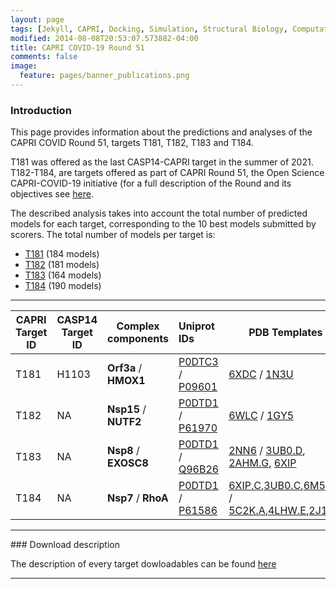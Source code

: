 ```yaml
---
layout: page
tags: [Jekyll, CAPRI, Docking, Simulation, Structural Biology, Computational Biology, Modelling, Protein Structure]
modified: 2014-08-08T20:53:07.573882-04:00
title: CAPRI COVID-19 Round 51
comments: false
image:
  feature: pages/banner_publications.png
---
```

### Introduction
This page provides information about the predictions and analyses of the CAPRI COVID Round 51, targets T181, T182, T183 and T184.

T181 was offered as  the last CASP14-CAPRI target in the summer of 2021. T182-T184, are targets offered as part of
CAPRI Round 51, the Open Science CAPRI-COVID-19 initiative (for a full description of the Round and its objectives see [here](/index).

The described analysis takes into account the total number of predicted models for each target, corresponding to the 10 best models submitted by scorers. The total number of models per target is:
* [T181](/capri-covid/T181/T181-index) (184 models)
* [T182](/capri-covid/T182/T182-index) (181 models)
* [T183](/capri-covid/T183/T183-index) (164 models)
* [T184](/capri-covid/T184/T184-index) (190 models)

<hr>

| CAPRI Target ID| CASP14 Target ID| Complex components| Uniprot IDs| PDB Templates|
|---|---|---|:--|---|
| T181| H1103| **Orf3a** / **HMOX1**| [P0DTC3](https://www.uniprot.org/uniprot/P0DTC3) / [P09601](https://www.uniprot.org/uniprot/P09601)| [6XDC](https://www.ebi.ac.uk/pdbe/entry/pdb/6xdc) / [1N3U](https://www.ebi.ac.uk/pdbe/entry/pdb/1n3u)|
| T182| NA| **Nsp15** / **NUTF2**| [P0DTD1](https://www.uniprot.org/uniprot/P0DTD1) / [P61970](https://www.uniprot.org/uniprot/P61970)| [6WLC](https://www.ebi.ac.uk/pdbe/entry/pdb/6WLC) / [1GY5](https://www.ebi.ac.uk/pdbe/entry/pdb/1gy5)|
| T183| NA| **Nsp8** / **EXOSC8**| [P0DTD1](https://www.uniprot.org/uniprot/P0DTD1) / [Q96B26](https://www.uniprot.org/uniprot/Q96B26)| [2NN6](https://www.ebi.ac.uk/pdbe/entry/pdb/2nn6) / [3UB0.D](https://www.ebi.ac.uk/pdbe/entry/pdb/3ub0), [2AHM.G](https://www.ebi.ac.uk/pdbe/entry/pdb/2ahm), [6XIP](https://www.ebi.ac.uk/pdbe/entry/pdb/6xip)|
| T184| NA| **Nsp7** / **RhoA**|[P0DTD1](https://www.uniprot.org/uniprot/P0DTD1) / [P61586](https://www.uniprot.org/uniprot/P61586)| [6XIP.C](https://www.ebi.ac.uk/pdbe/entry/pdb/6xip),[3UB0.C](https://www.ebi.ac.uk/pdbe/entry/pdb/3ub0),[6M5I.A](https://www.ebi.ac.uk/pdbe/entry/pdb/6m5i) / [5C2K.A](https://www.ebi.ac.uk/pdbe/entry/pdb/5c2k),[4LHW.E](https://www.ebi.ac.uk/pdbe/entry/pdb/4lhw),[2J1L.A](https://www.ebi.ac.uk/pdbe/entry/pdb/2j1l)|


<hr>
### Download description

The description of every target dowloadables can be found [here](/capri-covid/downloadable-description)

<hr>
